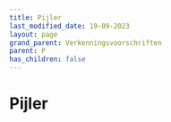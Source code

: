 ```yaml
---
title: Pijler
last_modified_date: 19-09-2023
layout: page
grand_parent: Verkenningsvoorschriften
parent: P
has_children: false
---
```


Pijler
======

